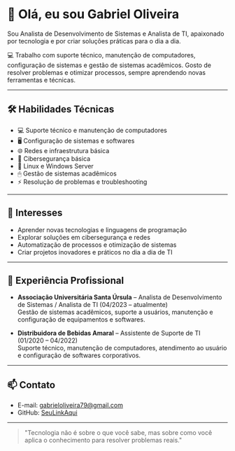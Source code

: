 # 👋 Olá, eu sou Gabriel Oliveira

Sou Analista de Desenvolvimento de Sistemas e Analista de TI, apaixonado por tecnologia e por criar soluções práticas para o dia a dia.

💻 Trabalho com suporte técnico, manutenção de computadores, configuração de sistemas e gestão de sistemas acadêmicos. Gosto de resolver problemas e otimizar processos, sempre aprendendo novas ferramentas e técnicas.

---

## 🛠 Habilidades Técnicas

- 💻 Suporte técnico e manutenção de computadores  
- 🖥 Configuração de sistemas e softwares  
- 🌐 Redes e infraestrutura básica  
- 🔐 Cibersegurança básica  
- 🐧 Linux e Windows Server  
- 🖱 Gestão de sistemas acadêmicos  
- ⚡ Resolução de problemas e troubleshooting  

---

## 🚀 Interesses

- Aprender novas tecnologias e linguagens de programação  
- Explorar soluções em cibersegurança e redes  
- Automatização de processos e otimização de sistemas  
- Criar projetos inovadores e práticos no dia a dia de TI  

---

## 📂 Experiência Profissional

- **Associação Universitária Santa Úrsula** – Analista de Desenvolvimento de Sistemas / Analista de TI (04/2023 – atualmente)  
  Gestão de sistemas acadêmicos, suporte a usuários, manutenção e configuração de equipamentos e softwares.

- **Distribuidora de Bebidas Amaral** – Assistente de Suporte de TI (01/2020 – 04/2022)  
  Suporte técnico, manutenção de computadores, atendimento ao usuário e configuração de softwares corporativos.

---

## 📫 Contato

- E-mail: [gabrieloliveira79@gmail.com](mailto:gabrieloliveira79@gmail.com)  
- GitHub: [SeuLinkAqui](#)  

---

> "Tecnologia não é sobre o que você sabe, mas sobre como você aplica o conhecimento para resolver problemas reais."
